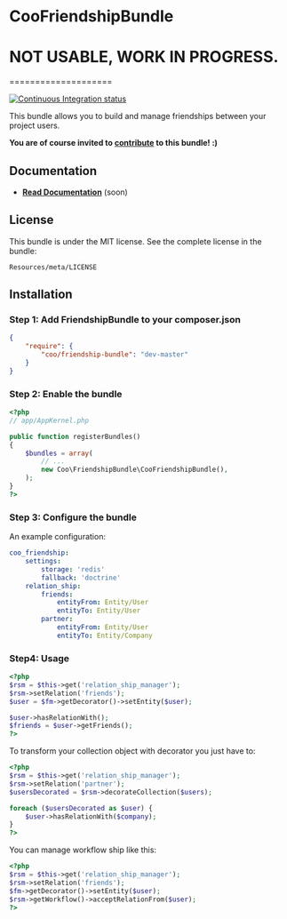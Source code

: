 CooFriendshipBundle
====================

# NOT USABLE, WORK IN PROGRESS.
====================

[![Continuous Integration status](https://secure.travis-ci.org/Coodit/FriendshipBundle.png)](http://travis-ci.org/Coodit/FriendshipBundle)

This bundle allows you to build and manage friendships between your project users.

**You are of course invited to [contribute](https://github.com/Coodit/FriendshipBundle/contributors) to this bundle! :)**

## Documentation

- **[Read Documentation](https://github.com/Coodit/FriendshipBundle/blob/master/Resources/doc/index.markdown)** (soon)

## License

This bundle is under the MIT license. See the complete license in the bundle:

    Resources/meta/LICENSE


## Installation 


### Step 1: Add FriendshipBundle to your composer.json

```json
{
    "require": {
        "coo/friendship-bundle": "dev-master"
    }
}
```

### Step 2: Enable the bundle

```php
<?php
// app/AppKernel.php

public function registerBundles()
{
    $bundles = array(
        // ...
        new Coo\FriendshipBundle\CooFriendshipBundle(),
    );
}
?>
```

### Step 3: Configure the bundle

An example configuration:
```yml
coo_friendship:
	settings:
		storage: 'redis' 
		fallback: 'doctrine'
  	relation_ship:
		friends: 
			entityFrom: Entity/User
			entityTo: Entity/User
		partner: 
			entityFrom: Entity/User
			entityTo: Entity/Company
```

### Step4: Usage

```php
<?php
$rsm = $this->get('relation_ship_manager');
$rsm->setRelation('friends');
$user = $fm->getDecorator()->setEntity($user);

$user->hasRelationWith();
$friends = $user->getFriends();
?>
```

To transform your collection object with decorator you just have to:

```php
<?php
$rsm = $this->get('relation_ship_manager');
$rsm->setRelation('partner');
$usersDecorated = $rsm->decorateCollection($users);

foreach ($usersDecorated as $user) {
	$user->hasRelationWith($company);
}
?>
```

You can manage workflow ship like this:

```php
<?php
$rsm = $this->get('relation_ship_manager');
$rsm->setRelation('friends');
$fm->getDecorator()->setEntity($user);
$rsm->getWorkflow()->acceptRelationFrom($user);
?>
```